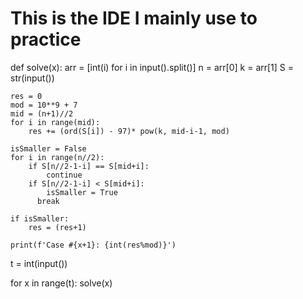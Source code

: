# This is the IDE I mainly use to practice

def solve(x):
    arr = [int(i) for i in input().split()]
    n = arr[0]
    k = arr[1]
    S = str(input())

    res = 0
    mod = 10**9 + 7
    mid = (n+1)//2
    for i in range(mid):
        res += (ord(S[i]) - 97)* pow(k, mid-i-1, mod)

    isSmaller = False
    for i in range(n//2):
        if S[n//2-1-i] == S[mid+i]:
            continue
        if S[n//2-1-i] < S[mid+i]:
            isSmaller = True
          break

    if isSmaller:
        res = (res+1)
        
    print(f'Case #{x+1}: {int(res%mod)}')


t = int(input())

for x in range(t):
    solve(x)
